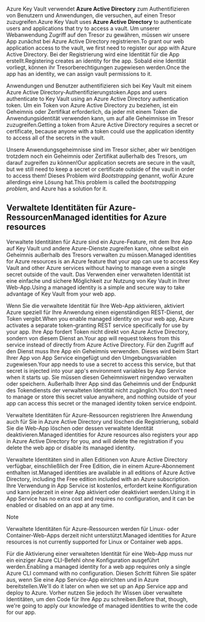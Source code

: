 <span data-ttu-id="50aa3-101">Azure Key Vault verwendet **Azure Active Directory** zum Authentifizieren von Benutzern und Anwendungen, die versuchen, auf einen Tresor zuzugreifen.</span><span class="sxs-lookup"><span data-stu-id="50aa3-101">Azure Key Vault uses **Azure Active Directory** to authenticate users and applications that try to access a vault.</span></span> <span data-ttu-id="50aa3-102">Um unserer Webanwendung Zugriff auf den Tresor zu gewähren, müssen wir unsere App zunächst bei Azure Active Directory registrieren.</span><span class="sxs-lookup"><span data-stu-id="50aa3-102">To grant our web application access to the vault, we first need to register our app with Azure Active Directory.</span></span> <span data-ttu-id="50aa3-103">Bei der Registrierung wird eine Identität für die App erstellt.</span><span class="sxs-lookup"><span data-stu-id="50aa3-103">Registering creates an identity for the app.</span></span> <span data-ttu-id="50aa3-104">Sobald eine Identität vorliegt, können ihr Tresorberechtigungen zugewiesen werden.</span><span class="sxs-lookup"><span data-stu-id="50aa3-104">Once the app has an identity, we can assign vault permissions to it.</span></span>

<span data-ttu-id="50aa3-105">Anwendungen und Benutzer authentifizieren sich bei Key Vault mit einem Azure Active Directory-Authentifizierungstoken.</span><span class="sxs-lookup"><span data-stu-id="50aa3-105">Apps and users authenticate to Key Vault using an Azure Active Directory authentication token.</span></span> <span data-ttu-id="50aa3-106">Um ein Token von Azure Active Directory zu beziehen, ist ein Geheimnis oder Zertifikat erforderlich, da jeder mit einem Token die Anwendungsidentität verwenden kann, um auf alle Geheimnisse im Tresor zuzugreifen.</span><span class="sxs-lookup"><span data-stu-id="50aa3-106">Getting a token from Azure Active Directory requires a secret or certificate, because anyone with a token could use the application identity to access all of the secrets in the vault.</span></span>

<span data-ttu-id="50aa3-107">Unsere Anwendungsgeheimnisse sind im Tresor sicher, aber wir benötigen trotzdem noch ein Geheimnis oder Zertifikat außerhalb des Tresors, um darauf zugreifen zu können!</span><span class="sxs-lookup"><span data-stu-id="50aa3-107">Our application secrets are secure in the vault, but we still need to keep a secret or certificate outside of the vault in order to access them!</span></span> <span data-ttu-id="50aa3-108">Dieses Problem wird *Bootstrapping* genannt, wofür Azure allerdings eine Lösung hat.</span><span class="sxs-lookup"><span data-stu-id="50aa3-108">This problem is called the *bootstrapping problem*, and Azure has a solution for it.</span></span>

## <a name="managed-identities-for-azure-resources"></a><span data-ttu-id="50aa3-109">Verwaltete Identitäten für Azure-Ressourcen</span><span class="sxs-lookup"><span data-stu-id="50aa3-109">Managed identities for Azure resources</span></span>

<span data-ttu-id="50aa3-110">Verwaltete Identitäten für Azure sind ein Azure-Feature, mit dem Ihre App auf Key Vault und andere Azure-Dienste zugreifen kann, ohne selbst ein Geheimnis außerhalb des Tresors verwalten zu müssen.</span><span class="sxs-lookup"><span data-stu-id="50aa3-110">Managed identities for Azure resources is an Azure feature that your app can use to access Key Vault and other Azure services without having to manage even a single secret outside of the vault.</span></span> <span data-ttu-id="50aa3-111">Das Verwenden einer verwalteten Identität ist eine einfache und sichere Möglichkeit zur Nutzung von Key Vault in Ihrer Web-App.</span><span class="sxs-lookup"><span data-stu-id="50aa3-111">Using a managed identity is a simple and secure way to take advantage of Key Vault from your web app.</span></span>

<span data-ttu-id="50aa3-112">Wenn Sie die verwaltete Identität für Ihre Web-App aktivieren, aktiviert Azure speziell für Ihre Anwendung einen eigenständigen REST-Dienst, der Token vergibt.</span><span class="sxs-lookup"><span data-stu-id="50aa3-112">When you enable managed identity on your web app, Azure activates a separate token-granting REST service specifically for use by your app.</span></span> <span data-ttu-id="50aa3-113">Ihre App fordert Token nicht direkt von Azure Active Directory, sondern von diesem Dienst an.</span><span class="sxs-lookup"><span data-stu-id="50aa3-113">Your app will request tokens from this service instead of directly from Azure Active Directory.</span></span> <span data-ttu-id="50aa3-114">Für den Zugriff auf den Dienst muss Ihre App ein Geheimnis verwenden. Dieses wird beim Start Ihrer App von App Service eingefügt und den Umgebungsvariablen zugewiesen.</span><span class="sxs-lookup"><span data-stu-id="50aa3-114">Your app needs to use a secret to access this service, but that secret is injected into your app's environment variables by App Service when it starts up.</span></span> <span data-ttu-id="50aa3-115">Sie müssen diesen Geheimniswert nirgendwo verwalten oder speichern. Außerhalb Ihrer App sind das Geheimnis und der Endpunkt des Tokendiensts der verwalteten Identität nicht zugänglich.</span><span class="sxs-lookup"><span data-stu-id="50aa3-115">You don't need to manage or store this secret value anywhere, and nothing outside of your app can access this secret or the managed identity token service endpoint.</span></span>

<span data-ttu-id="50aa3-116">Verwaltete Identitäten für Azure-Ressourcen registrieren Ihre Anwendung auch für Sie in Azure Active Directory und löschen die Registrierung, sobald Sie die Web-App löschen oder dessen verwaltete Identität deaktivieren.</span><span class="sxs-lookup"><span data-stu-id="50aa3-116">Managed identities for Azure resources also registers your app in Azure Active Directory for you, and will delete the registration if you delete the web app or disable its managed identity.</span></span>

<span data-ttu-id="50aa3-117">Verwaltete Identitäten sind in allen Editionen von Azure Active Directory verfügbar, einschließlich der Free Edition, die in einem Azure-Abonnement enthalten ist.</span><span class="sxs-lookup"><span data-stu-id="50aa3-117">Managed identities are available in all editions of Azure Active Directory, including the Free edition included with an Azure subscription.</span></span> <span data-ttu-id="50aa3-118">Ihre Verwendung in App Service ist kostenlos, erfordert keine Konfiguration und kann jederzeit in einer App aktiviert oder deaktiviert werden.</span><span class="sxs-lookup"><span data-stu-id="50aa3-118">Using it in App Service has no extra cost and requires no configuration, and it can be enabled or disabled on an app at any time.</span></span>

> [!NOTE]
> <span data-ttu-id="50aa3-119">Verwaltete Identitäten für Azure-Ressourcen werden für Linux- oder Container-Web-Apps derzeit nicht unterstützt.</span><span class="sxs-lookup"><span data-stu-id="50aa3-119">Managed identities for Azure resources is not currently supported for Linux or Container web apps.</span></span>

<span data-ttu-id="50aa3-120">Für die Aktivierung einer verwalteten Identität für eine Web-App muss nur ein einziger Azure CLI-Befehl ohne Konfiguration ausgeführt werden.</span><span class="sxs-lookup"><span data-stu-id="50aa3-120">Enabling a managed identity for a web app requires only a single Azure CLI command with no configuration.</span></span> <span data-ttu-id="50aa3-121">Diesen Schritt führen Sie später aus, wenn Sie eine App Service-App einrichten und in Azure bereitstellen.</span><span class="sxs-lookup"><span data-stu-id="50aa3-121">We'll do it later on when we set up an App Service app and deploy to Azure.</span></span> <span data-ttu-id="50aa3-122">Vorher nutzen Sie jedoch Ihr Wissen über verwaltete Identitäten, um den Code für Ihre App zu schreiben.</span><span class="sxs-lookup"><span data-stu-id="50aa3-122">Before that, though, we're going to apply our knowledge of managed identities to write the code for our app.</span></span>